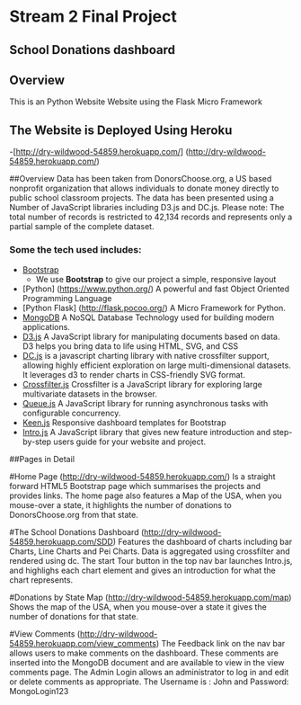# Stream 2 Final Project

## School Donations dashboard
 
## Overview
 
This is an Python Website Website using the Flask Micro Framework
## The Website is Deployed Using Heroku
-[http://dry-wildwood-54859.herokuapp.com/] (http://dry-wildwood-54859.herokuapp.com/)

##Overview
Data has been taken from DonorsChoose.org, a US based nonprofit organization that allows individuals to donate money directly to public school classroom projects.  The data has been presented using a Number of JavaScript libraries including D3.js and DC.js.
Please note: The total number of records is restricted to 42,134 records and represents only a partial sample of the complete dataset.
 
### Some the tech used includes:
- [Bootstrap](http://getbootstrap.com/)
    - We use **Bootstrap** to give our project a simple, responsive layout
- [Python] (https://www.python.org/) A powerful and fast Object Oriented Programming Language
- [Python Flask] (http://flask.pocoo.org/) A Micro Framework for Python.
- [MongoDB](https://www.mongodb.com/) A NoSQL Database Technology used for building modern applications.
- [D3.js](https://d3js.org/) A JavaScript library for manipulating documents based on data. D3 helps you bring data to life using HTML, SVG, and CSS
- [DC.js](https://dc-js.github.io/dc.js/) is a javascript charting library with native crossfilter support, allowing highly efficient exploration on large multi-dimensional datasets. It leverages d3 to render charts in CSS-friendly SVG format.
- [Crossfilter.js](http://square.github.io/crossfilter/) Crossfilter is a JavaScript library for exploring large multivariate datasets in the browser.
- [Queue.js](https://github.com/d3/d3-queue) A JavaScript library for running asynchronous tasks with configurable concurrency.
- [Keen.js](https://github.com/keen/dashboards) Responsive dashboard templates for Bootstrap
- [Intro.js](http://introjs.com/) A JavaScript library that gives new feature introduction and step-by-step users guide for your website and project.

##Pages in Detail

#Home Page
(http://dry-wildwood-54859.herokuapp.com/) Is a straight forward HTML5 Bootstrap page which summarises the projects and provides links.  The home page also features a Map of the USA, when you mouse-over a state, it highlights the number of donations to DonorsChoose.org from that state.

#The School Donations Dashboard
(http://dry-wildwood-54859.herokuapp.com/SDD) Features the dashboard of charts including bar Charts, Line Charts and Pei Charts.  Data is aggregated using crossfilter and rendered using dc.  The start Tour button in the top nav bar launches Intro.js, and highlighs each chart element and gives an introduction for what the chart represents.

#Donations by State Map
(http://dry-wildwood-54859.herokuapp.com/map) Shows the map of the USA, when you mouse-over a state it gives the number of donations for that state.

#View Comments
(http://dry-wildwood-54859.herokuapp.com/view_comments) The Feedback link on the nav bar allows users to make comments on the dashboard.  These comments are inserted into the MongoDB document and are available to view in the view comments page.  The Admin Login allows an administrator to log in and edit or delete comments as appropriate.  The Username is : John and Password: MongoLogin123


 
